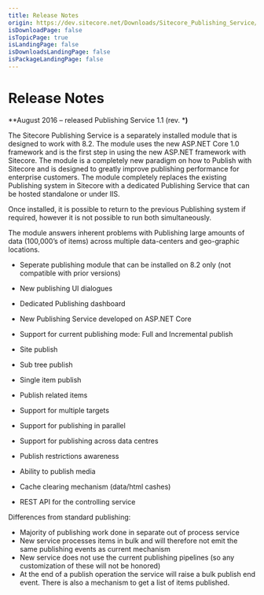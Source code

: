 ```yaml
---
title: Release Notes
origin: https://dev.sitecore.net/Downloads/Sitecore_Publishing_Service/11/Sitecore_Publishing_Service_11_Initial_Release/Release_Notes
isDownloadPage: false
isTopicPage: true
isLandingPage: false
isDownloadsLandingPage: false
isPackageLandingPage: false
---
```


# Release Notes

**August 2016 – released Publishing Service 1.1 (rev. ***)**

The Sitecore Publishing Service is a separately installed module that is designed to work with 8.2. The module uses the new ASP.NET Core 1.0 framework and is the first step in using the new ASP.NET framework with Sitecore. The module is a completely new paradigm on how to Publish with Sitecore and is designed to greatly improve publishing performance for enterprise customers. The module completely replaces the existing Publishing system in Sitecore with a dedicated Publishing Service that can be hosted standalone or under IIS. 

Once installed, it is possible to return to the previous Publishing system if required, however it is not possible to run both simultaneously.

The module answers inherent problems with Publishing large amounts of data (100,000’s of items) across multiple data-centers and geo-graphic locations.

-   Seperate publishing module that can be installed on 8.2 only (not compatible with prior versions)

-   New publishing UI dialogues
-   Dedicated Publishing dashboard

-   New Publishing Service developed on ASP.NET Core

-   Support for current publishing mode: Full and Incremental publish
-   Site publish
-   Sub tree publish
-   Single item publish
-   Publish related items
-   Support for multiple targets
-   Support for publishing in parallel
-   Support for publishing across data centres
-   Publish restrictions awareness
-   Ability to publish media
-   Cache clearing mechanism (data/html cashes)

-   REST API for the controlling service

Differences from standard publishing:

-   Majority of publishing work done in separate out of process service
-   New service processes items in bulk and will therefore not emit the same publishing events as current mechanism
-   New service does not use the current publishing pipelines (so any customization of these will not be honored)
-   At the end of a publish operation the service will raise a bulk publish end event. There is also a mechanism to get a list of items published.